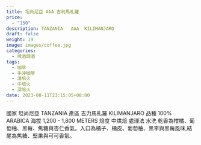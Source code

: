 ```yaml
---
title: 坦尚尼亞 AAA 吉利馬札羅
price:
  - "150"
description: TANZANIA   AAA  KILIMANJARO
draft: false
weight: 19
image: images/coffee.jpg
categories:
  - 啤酒調酒
tags:
  - 咖啡
  - 手沖咖啡
  - 淺培火
  - 中培火
  - 深培火
date: 2023-08-11T23:15:05+08:00
---
```

國家      坦尚尼亞 TANZANIA 產區      吉力馬扎羅 KILIMANJARO 品種      100% ARABICA 海拔      1,200 - 1,800 METERS 焙度      中烘焙 處理法  水洗  乾香為柑橘、葡萄柚、黑莓、焦糖與杏仁香氣。入口為橘子、橘皮、葡萄柚、黑李與黑莓風味,結尾為焦糖、堅果與可可香氣。